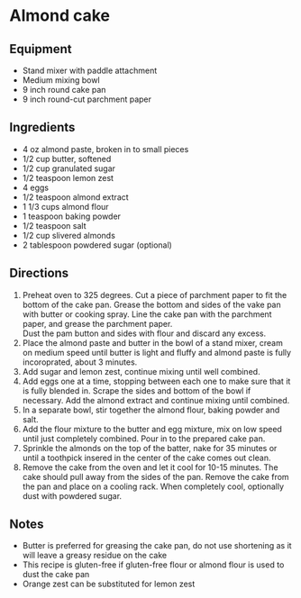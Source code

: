 # Almond cake

## Equipment

- Stand mixer with paddle attachment
- Medium mixing bowl
- 9 inch round cake pan
- 9 inch round-cut parchment paper

## Ingredients

- 4 oz almond paste, broken in to small pieces
- 1/2 cup butter, softened
- 1/2 cup granulated sugar
- 1/2 teaspoon lemon zest
- 4 eggs
- 1/2 teaspoon almond extract
- 1 1/3 cups almond flour
- 1 teaspoon baking powder
- 1/2 teaspoon salt
- 1/2 cup slivered almonds
- 2 tablespoon powdered sugar (optional)

## Directions

1. Preheat oven to 325 degrees.  Cut a piece of parchment paper to fit the bottom of the cake pan.  Grease the bottom and sides of the vake pan with butter or cooking spray.  Line the cake pan with the parchment paper, and grease the parchment paper.  
Dust the pam button and sides with flour and discard any excess.
2. Place the almond paste and butter in the bowl of a stand mixer, cream on medium speed until butter is light and fluffy and almond paste is fully incoroprated, about 3 minutes.
3. Add sugar and lemon zest, continue mixing until well combined.
4. Add eggs one at a time, stopping between each one to make sure that it is fully blended in.  Scrape the sides and bottom of the bowl if necessary.  Add the almond extract and continue mixing until combined.
5. In a separate bowl, stir together the almond flour, baking powder and salt.
6. Add the flour mixture to the butter and egg mixture, mix on low speed until just completely combined.  Pour in to the prepared cake pan.
7. Sprinkle the almonds on the top of the batter, nake for 35 minutes or until a toothpick insered in the center of the cake comes out clean.
8. Remove the cake from the oven and let it cool for 10-15 minutes.  The cake should pull away from the sides of the pan.  Remove the cake from the pan and place on a cooling rack.  When completely cool, optionally dust with powdered sugar.

## Notes

- Butter is preferred for greasing the cake pan, do not use shortening as it will leave a greasy residue on the cake
- This recipe is gluten-free if gluten-free flour or almond flour is used to dust the cake pan
- Orange zest can be substituted for lemon zest
